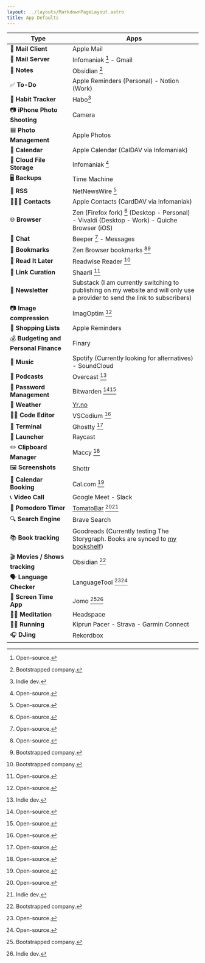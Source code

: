 ```yaml
---
layout: ../layouts/MarkdownPageLayout.astro
title: App Defaults
---
```


| **Type**                    | **Apps**                                                     |
|-----------------------------|--------------------------------------------------------------|
| 📨 **Mail Client**           | Apple Mail                                                   |
| 📮 **Mail Server**           | Infomaniak [^1] - Gmail                                      |
| 📝 **Notes**                 | Obsidian [^2]                                                |
| ✅ **To-Do**                 | Apple Reminders (Personal) - Notion (Work)                   |
| 🎯 **Habit Tracker**         | Habo[^3]                                                     |
| 📷 **iPhone Photo Shooting** | Camera                                                       |
| 🟦 **Photo Management**      | Apple Photos                                                 |
| 📆 **Calendar**              | Apple Calendar (CalDAV via Infomaniak)                       |
| 📁 **Cloud File Storage**    | Infomaniak [^1]                                              |
| 🖥️ **Backups**               | Time Machine                                                 |
| 📖 **RSS**                   | NetNewsWire [^1]                                             |
| 🙍🏻‍♂️ **Contacts**              | Apple Contacts (CardDAV via Infomaniak)                      |
| 🌐 **Browser**               | Zen (Firefox fork) [^1] (Desktop - Personal) - Vivaldi (Desktop - Work) - Quiche Browser (iOS) |
| 💬 **Chat**                  | Beeper [^1] - Messages                                       |
| 🔖 **Bookmarks**             | Zen Browser bookmarks [^1][^2]                               |
| 📑 **Read It Later**         | Readwise Reader [^2]                                         |
| 🔗 **Link Curation**         | Shaarli [^1]                                                 |
| 🔗 **Newsletter**            | Substack (I am currently switching to publishing on my website and will only use a provider to send the link to subscribers) |
| 📷 **Image compression**     | ImagOptim [^1]                                               |
| 🛒 **Shopping Lists**        | Apple Reminders                                              |
| 💰 **Budgeting and Personal Finance** | Finary                                                                                                                                      |                                                                                                     |
| 🎵 **Music**                          | Spotify (Currently looking for alternatives) - SoundCloud                                                                                              |
| 🎤 **Podcasts**                       | Overcast [^3]                                                                                                                                          |
| 🔐 **Password Management**            | Bitwarden [^1][^1]                                                                                                                                     |
| 🔐 **Weather**                        | [Yr.no](https://apps.apple.com/no/app/yr-no/id490989206)                                                                                               |
| 👨‍💻 **Code Editor**                    | VSCodium [^1]                                                                                                                                          |
| 💾 **Terminal**                       | Ghostty [^1]                                                                                                                                           |
| 🚀 **Launcher**                       | Raycast                                                                                                                                                |
| ✏️ **Clipboard Manager**              | Maccy [^1]                                                                                                                                             |
| 🖼️ **Screenshots**                    | Shottr                                                                                                                                                 |
| 📆 **Calendar Booking**               | Cal.com [^1]                                                                                                                                           |
| 📞 **Video Call**                     | Google Meet - Slack                                                                                                                                    |
| 🍅 **Pomodoro Timer**                 | [TomatoBar](https://github.com/AuroraWright/TomatoBar) [^1][^3]                                                                                        |
| 🔍 **Search Engine**                  | Brave Search                                                                                                                                           |
| 📚 **Book tracking**                  | Goodreads (Currently testing The Storygraph. Books are synced to [my bookshelf](https://alexandremouriec.com/books)) |
| 🎬 **Movies / Shows tracking**        | Obsidian [^2]                                                                                                                                          |
| 🗣️ **Language Checker**               | LanguageTool [^1][^1]                                                                                                                                  |
| 📵 **Screen Time App**                | Jomo [^2][^3]                                                                                                                                          |
| 🧘‍♂️ **Meditation**                     | Headspace                                                                                                                                              |
| 🏃‍♂️ **Running**                        | Kiprun Pacer - Strava - Garmin Connect                                                                                                                 |
| 🎧 **DJing**                          | Rekordbox                                                                                                                                              |

[^1]: Open-source.

[^2]: Bootstrapped company.

[^3]: Indie dev.